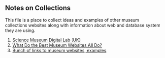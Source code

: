 ## Notes on Collections

This file is a place to collect ideas and examples of other museum collections websites
along with information about web and database system they are using.

1. [Science Museum Digital Lab (UK)](https://lab.sciencemuseum.org.uk/exploring-museum-collections-online-some-background-reading-da5a332fa2f8)
2. [What Do the Best Museum Websites All Do?](https://blog.cogapp.com/what-do-the-best-museum-websites-all-do-8d6727504605)
3. [Bunch of links to museum websites, examples](http://imageresources.weebly.com/museum-sites.html)

